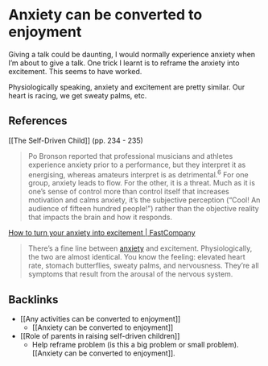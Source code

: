 # Anxiety can be converted to enjoyment
Giving a talk could be daunting, I would normally experience anxiety when I’m about to give a talk. One trick I learnt is to reframe the anxiety into excitement. This seems to have worked.

Physiologically speaking, anxiety and excitement are pretty similar. Our heart is racing, we get sweaty palms, etc.

## References
[[The Self-Driven Child]] (pp. 234 - 235)
> Po Bronson reported that professional musicians and athletes experience anxiety prior to a performance, but they interpret it as energising, whereas amateurs interpret is as detrimental.<sup>6</sup> For one group, anxiety leads to flow. For the other, it is a threat. Much as it is one’s sense of control more than control itself that increases motivation and calms anxiety, it’s the subjective perception (“Cool! An audience of fifteen hundred people!”) rather than the objective reality that impacts the brain and how it responds.

[How to turn your anxiety into excitement | FastCompany](https://www.fastcompany.com/90399444/how-to-learn-to-embrace-your-anxiety-and-turn-it-into-excitement)
> There’s a fine line between  [anxiety](https://www.fastcompany.com/90353303/these-are-the-4-ways-that-i-cope-with-anxiety-in-the-workplace)  and excitement. Physiologically, the two are almost identical. You know the feeling: elevated heart rate, stomach butterflies, sweaty palms, and nervousness. They’re all symptoms that result from the arousal of the nervous system.

## Backlinks
* [[Any activities can be converted to enjoyment]]
	* [[Anxiety can be converted to enjoyment]]
* [[Role of parents in raising self-driven children]]
	* Help reframe problem (is this a big problem or small problem). [[Anxiety can be converted to enjoyment]].

<!-- #evergreen -->

<!-- {BearID:74A87D61-BB22-4934-856C-BE309288A796-93819-00006237BEE29A97} -->
